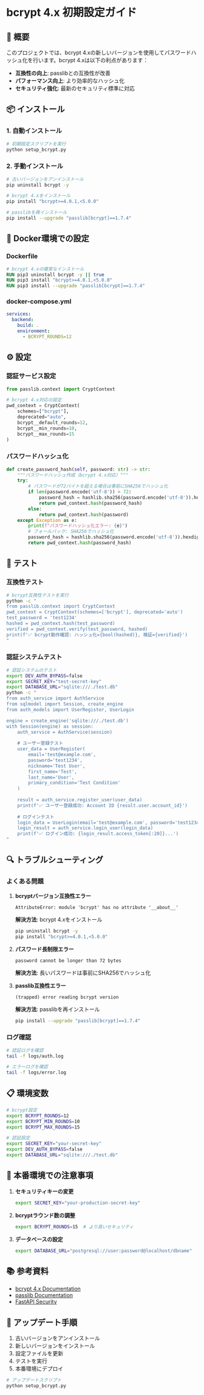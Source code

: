 # bcrypt 4.x 初期設定ガイド

## 🔧 概要

このプロジェクトでは、bcrypt 4.xの新しいバージョンを使用してパスワードハッシュ化を行います。bcrypt 4.xは以下の利点があります：

- **互換性の向上**: passlibとの互換性が改善
- **パフォーマンス向上**: より効率的なハッシュ化
- **セキュリティ強化**: 最新のセキュリティ標準に対応

## 📦 インストール

### 1. 自動インストール

```bash
# 初期設定スクリプトを実行
python setup_bcrypt.py
```

### 2. 手動インストール

```bash
# 古いバージョンをアンインストール
pip uninstall bcrypt -y

# bcrypt 4.xをインストール
pip install "bcrypt>=4.0.1,<5.0.0"

# passlibを再インストール
pip install --upgrade "passlib[bcrypt]==1.7.4"
```

## 🐳 Docker環境での設定

### Dockerfile
```dockerfile
# bcrypt 4.xの確実なインストール
RUN pip3 uninstall bcrypt -y || true
RUN pip3 install "bcrypt>=4.0.1,<5.0.0"
RUN pip3 install --upgrade "passlib[bcrypt]==1.7.4"
```

### docker-compose.yml
```yaml
services:
  backend:
    build: .
    environment:
      - BCRYPT_ROUNDS=12
```

## ⚙️ 設定

### 認証サービス設定

```python
from passlib.context import CryptContext

# bcrypt 4.x対応の設定
pwd_context = CryptContext(
    schemes=["bcrypt"],
    deprecated="auto",
    bcrypt__default_rounds=12,
    bcrypt__min_rounds=10,
    bcrypt__max_rounds=15
)
```

### パスワードハッシュ化

```python
def create_password_hash(self, password: str) -> str:
    """パスワードハッシュ作成（bcrypt 4.x対応）"""
    try:
        # パスワードが72バイトを超える場合は事前にSHA256でハッシュ化
        if len(password.encode('utf-8')) > 72:
            password_hash = hashlib.sha256(password.encode('utf-8')).hexdigest()
            return pwd_context.hash(password_hash)
        else:
            return pwd_context.hash(password)
    except Exception as e:
        print(f"パスワードハッシュ化エラー: {e}")
        # フォールバック: SHA256でハッシュ化
        password_hash = hashlib.sha256(password.encode('utf-8')).hexdigest()
        return pwd_context.hash(password_hash)
```

## 🧪 テスト

### 互換性テスト

```bash
# bcrypt互換性テストを実行
python -c "
from passlib.context import CryptContext
pwd_context = CryptContext(schemes=['bcrypt'], deprecated='auto')
test_password = 'test1234'
hashed = pwd_context.hash(test_password)
verified = pwd_context.verify(test_password, hashed)
print(f'✅ bcrypt動作確認: ハッシュ化={bool(hashed)}, 検証={verified}')
"
```

### 認証システムテスト

```bash
# 認証システムのテスト
export DEV_AUTH_BYPASS=false
export SECRET_KEY="test-secret-key"
export DATABASE_URL="sqlite:///./test.db"
python -c "
from auth_service import AuthService
from sqlmodel import Session, create_engine
from auth_models import UserRegister, UserLogin

engine = create_engine('sqlite:///./test.db')
with Session(engine) as session:
    auth_service = AuthService(session)
    
    # ユーザー登録テスト
    user_data = UserRegister(
        email='test@example.com',
        password='test1234',
        nickname='Test User',
        first_name='Test',
        last_name='User',
        primary_condition='Test Condition'
    )
    
    result = auth_service.register_user(user_data)
    print(f'✅ ユーザー登録成功: Account ID {result.user.account_id}')
    
    # ログインテスト
    login_data = UserLogin(email='test@example.com', password='test1234')
    login_result = auth_service.login_user(login_data)
    print(f'✅ ログイン成功: {login_result.access_token[:20]}...')
"
```

## 🔍 トラブルシューティング

### よくある問題

1. **bcryptバージョン互換性エラー**
   ```
   AttributeError: module 'bcrypt' has no attribute '__about__'
   ```
   **解決方法**: bcrypt 4.xをインストール
   ```bash
   pip uninstall bcrypt -y
   pip install "bcrypt>=4.0.1,<5.0.0"
   ```

2. **パスワード長制限エラー**
   ```
   password cannot be longer than 72 bytes
   ```
   **解決方法**: 長いパスワードは事前にSHA256でハッシュ化

3. **passlib互換性エラー**
   ```
   (trapped) error reading bcrypt version
   ```
   **解決方法**: passlibを再インストール
   ```bash
   pip install --upgrade "passlib[bcrypt]==1.7.4"
   ```

### ログ確認

```bash
# 認証ログを確認
tail -f logs/auth.log

# エラーログを確認
tail -f logs/error.log
```

## 📋 環境変数

```bash
# bcrypt設定
export BCRYPT_ROUNDS=12
export BCRYPT_MIN_ROUNDS=10
export BCRYPT_MAX_ROUNDS=15

# 認証設定
export SECRET_KEY="your-secret-key"
export DEV_AUTH_BYPASS=false
export DATABASE_URL="sqlite:///./test.db"
```

## 🚀 本番環境での注意事項

1. **セキュリティキーの変更**
   ```bash
   export SECRET_KEY="your-production-secret-key"
   ```

2. **bcryptラウンド数の調整**
   ```bash
   export BCRYPT_ROUNDS=15  # より高いセキュリティ
   ```

3. **データベースの設定**
   ```bash
   export DATABASE_URL="postgresql://user:password@localhost/dbname"
   ```

## 📚 参考資料

- [bcrypt 4.x Documentation](https://github.com/pyca/bcrypt)
- [passlib Documentation](https://passlib.readthedocs.io/)
- [FastAPI Security](https://fastapi.tiangolo.com/tutorial/security/)

## 🔄 アップデート手順

1. 古いバージョンをアンインストール
2. 新しいバージョンをインストール
3. 設定ファイルを更新
4. テストを実行
5. 本番環境にデプロイ

```bash
# アップデートスクリプト
python setup_bcrypt.py
```



